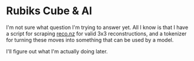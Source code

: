 # Rubiks Cube & AI 

I'm not sure what question I'm trying to answer yet. All I know is that I have a script for scraping [reco.nz](https://reco.nz/) for valid 3x3 reconstructions, and a tokenizer for turning these moves into something that can be used by a model. 

I'll figure out what I'm actually doing later. 